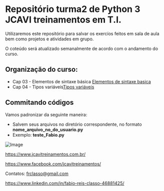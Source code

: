 Repositório turma2 de Python 3 JCAVI treinamentos em T.I.
==========================================================

Utilizaremos este repositório para salvar os exercíos feitos em
sala de aula bem como projetos e atividades em grupo.


O coteúdo será atualizado semanalmente de acordo com o andamento do curso.

Organização do curso:
--------------------
+ Cap 03 - Elementos de sintaxe básica [Elementos de sintaxe basica](https://github.com/frclasso/turma2-Python3-2018/tree/master/cap03_elementos_de_sintaxe_basica)
+ Cap 04 - Tipos variáveis[Tipos variáveis](https://github.com/frclasso/turma2-Python3-2018/tree/master/cap4-variaveis) 



Commitando códigos
------------------

Vamos padronizar da seguinte maneira:

- Salvem seus arquivos no diretório correspondente, no formato **nome_arquivo_no_do_usuario.py**
- Exemplo: **teste_Fabio.py**



![Image](https://github.com/frclasso/apostila_python_modulo_1/blob/master/jcavi.png "JCAVI")

https://www.jcavitreinamentos.com.br/

https://www.facebook.com/jcavitreinamentos/

Contatos: frclasso@gmail.com

https://www.linkedin.com/in/fabio-reis-classo-46881425/
